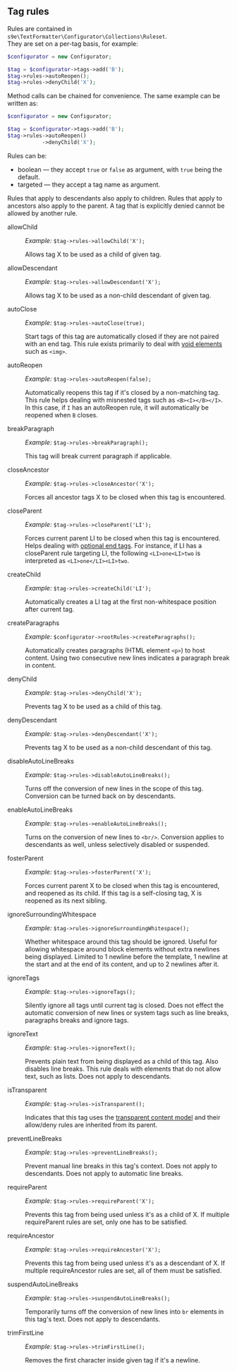 <h2>Tag rules</h2>

Rules are contained in <code>s9e\TextFormatter\Configurator\Collections\Ruleset</code>.  
They are set on a per-tag basis, for example:

```php
$configurator = new Configurator;

$tag = $configurator->tags->add('B');
$tag->rules->autoReopen();
$tag->rules->denyChild('X');
```

Method calls can be chained for convenience. The same example can be written as:

```php
$configurator = new Configurator;

$tag = $configurator->tags->add('B');
$tag->rules->autoReopen()
           ->denyChild('X');
```

Rules can be:

 * boolean — they accept <code>true</code> or <code>false</code> as argument, with <code>true</code> being the default.
 * targeted — they accept a tag name as argument.

Rules that apply to descendants also apply to children. Rules that apply to ancestors also apply to the parent. A tag that is explicitly denied cannot be allowed by another rule.

<dl>

<dt id="allowChild">allowChild</dt>
<dd>
	<p><i>Example:</i> <code>$tag->rules->allowChild('X');</code></p>
	<p>Allows tag X to be used as a child of given tag.</p>
</dd>

<dt id="allowDescendant">allowDescendant</dt>
<dd>
	<p><i>Example:</i> <code>$tag->rules->allowDescendant('X');</code></p>
	<p>Allows tag X to be used as a non-child descendant of given tag.</p>
</dd>

<dt id="autoClose">autoClose</dt>
<dd>
	<p><i>Example:</i> <code>$tag->rules->autoClose(true);</code></p>
	<p>Start tags of this tag are automatically closed if they are not paired with an end tag. This rule exists primarily to deal with <a href="https://www.w3.org/html/wg/drafts/html/master/single-page.html#void-elements">void elements</a> such as <code>&lt;img&gt;</code>.</p>
</dd>

<dt id="autoReopen">autoReopen</dt>
<dd>
	<p><i>Example:</i> <code>$tag->rules->autoReopen(false);</code></p>
	<p>Automatically reopens this tag if it's closed by a non-matching tag. This rule helps dealing with misnested tags such as <code>&lt;B&gt;&lt;I&gt;&lt;/B&gt;&lt;/I&gt;</code>. In this case, if <code>I</code> has an autoReopen rule, it will automatically be reopened when <code>B</code> closes.</p>
</dd>

<dt id="breakParagraph">breakParagraph</dt>
<dd>
	<p><i>Example:</i> <code>$tag->rules->breakParagraph();</code></p>
	<p>This tag will break current paragraph if applicable.</p>
</dd>

<dt id="closeAncestor">closeAncestor</dt>
<dd>
	<p><i>Example:</i> <code>$tag->rules->closeAncestor('X');</code></p>
	<p>Forces all ancestor tags X to be closed when this tag is encountered.</p>
</dd>

<dt id="closeParent">closeParent</dt>
<dd>
	<p><i>Example:</i> <code>$tag->rules->closeParent('LI');</code></p>
	<p>Forces current parent LI to be closed when this tag is encountered. Helps dealing with <a href="https://www.w3.org/html/wg/drafts/html/master/single-page.html#optional-tags">optional end tags</a>. For instance, if LI has a closeParent rule targeting LI, the following <code>&lt;LI&gt;one&lt;LI&gt;two</code> is interpreted as <code>&lt;LI&gt;one&lt;/LI&gt;&lt;LI&gt;two</code>.</p>
</dd>

<dt id="createChild">createChild</dt>
<dd>
	<p><i>Example:</i> <code>$tag->rules->createChild('LI');</code></p>
	<p>Automatically creates a LI tag at the first non-whitespace position after current tag.</p>
</dd>

<dt id="createParagraphs">createParagraphs</dt>
<dd>
	<p><i>Example:</i> <code>$configurator->rootRules->createParagraphs();</code></p>
	<p>Automatically creates paragraphs (HTML element <code>&lt;p&gt;</code>) to host content. Using two consecutive new lines indicates a paragraph break in content.</p>
</dd>

<dt id="denyChild">denyChild</dt>
<dd>
	<p><i>Example:</i> <code>$tag->rules->denyChild('X');</code></p>
	<p>Prevents tag X to be used as a child of this tag.</p>
</dd>

<dt id="denyDescendant">denyDescendant</dt>
<dd>
	<p><i>Example:</i> <code>$tag->rules->denyDescendant('X');</code></p>
	<p>Prevents tag X to be used as a non-child descendant of this tag.</p>
</dd>

<dt id="disableAutoLineBreaks">disableAutoLineBreaks</dt>
<dd>
	<p><i>Example:</i> <code>$tag->rules->disableAutoLineBreaks();</code></p>
	<p>Turns off the conversion of new lines in the scope of this tag. Conversion can be turned back on by descendants.</p>
</dd>

<dt id="enableAutoLineBreaks">enableAutoLineBreaks</dt>
<dd>
	<p><i>Example:</i> <code>$tag->rules->enableAutoLineBreaks();</code></p>
	<p>Turns on the conversion of new lines to <code>&lt;br/&gt;</code>. Conversion applies to descendants as well, unless selectively disabled or suspended.</p>
</dd>

<dt id="fosterParent">fosterParent</dt>
<dd>
	<p><i>Example:</i> <code>$tag->rules->fosterParent('X');</code></p>
	<p>Forces current parent X to be closed when this tag is encountered, and reopened as its child. If this tag is a self-closing tag, X is reopened as its next sibling.</p>
</dd>

<dt id="ignoreSurroundingWhitespace">ignoreSurroundingWhitespace</dt>
<dd>
	<p><i>Example:</i> <code>$tag->rules->ignoreSurroundingWhitespace();</code></p>
	<p>Whether whitespace around this tag should be ignored. Useful for allowing whitespace around block elements without extra newlines being displayed. Limited to 1 newline before the template, 1 newline at the start and at the end of its content, and up to 2 newlines after it.</p>
</dd>

<dt id="ignoreTags">ignoreTags</dt>
<dd>
	<p><i>Example:</i> <code>$tag->rules->ignoreTags();</code></p>
	<p>Silently ignore all tags until current tag is closed. Does not effect the automatic conversion of new lines or system tags such as line breaks, paragraphs breaks and ignore tags.</p>
</dd>

<dt id="ignoreText">ignoreText</dt>
<dd>
	<p><i>Example:</i> <code>$tag->rules->ignoreText();</code></p>
	<p>Prevents plain text from being displayed as a child of this tag. Also disables line breaks. This rule deals with elements that do not allow text, such as lists. Does not apply to descendants.</p>
</dd>

<dt id="isTransparent">isTransparent</dt>
<dd>
	<p><i>Example:</i> <code>$tag->rules->isTransparent();</code></p>
	<p>Indicates that this tag uses the <a href="https://www.w3.org/html/wg/drafts/html/master/single-page.html#transparent-content-models">transparent content model</a> and their allow/deny rules are inherited from its parent.</p>
</dd>

<dt id="preventLineBreaks">preventLineBreaks</dt>
<dd>
	<p><i>Example:</i> <code>$tag->rules->preventLineBreaks();</code></p>
	<p>Prevent manual line breaks in this tag's context. Does not apply to descendants. Does not apply to automatic line breaks.</p>
</dd>

<dt id="requireParent">requireParent</dt>
<dd>
	<p><i>Example:</i> <code>$tag->rules->requireParent('X');</code></p>
	<p>Prevents this tag from being used unless it's as a child of X. If multiple requireParent rules are set, only one has to be satisfied.</p>
</dd>

<dt id="requireAncestor">requireAncestor</dt>
<dd>
	<p><i>Example:</i> <code>$tag->rules->requireAncestor('X');</code></p>
	<p>Prevents this tag from being used unless it's as a descendant of X. If multiple requireAncestor rules are set, all of them must be satisfied.</p>
</dd>

<dt id="suspendAutoLineBreaks">suspendAutoLineBreaks</dt>
<dd>
	<p><i>Example:</i> <code>$tag->rules->suspendAutoLineBreaks();</code></p>
	<p>Temporarily turns off the conversion of new lines into <code>br</code> elements in this tag's text. Does not apply to descendants.</p>
</dd>

<dt id="trimFirstLine">trimFirstLine</dt>
<dd>
	<p><i>Example:</i> <code>$tag->rules->trimFirstLine();</code></p>
	<p>Removes the first character inside given tag if it's a newline.</p>
</dd>

</dl>